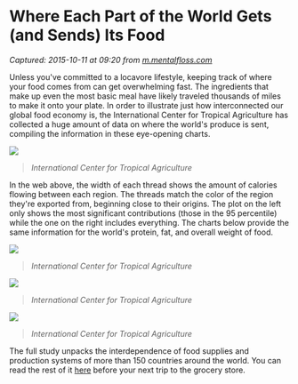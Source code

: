 # Where Each Part of the World Gets (and Sends) Its Food

_Captured: 2015-10-11 at 09:20 from [m.mentalfloss.com](http://m.mentalfloss.com/article.php?id=69438)_

Unless you've committed to a locavore lifestyle, keeping track of where your food comes from can get overwhelming fast. The ingredients that make up even the most basic meal have likely traveled thousands of miles to make it onto your plate. In order to illustrate just how interconnected our global food economy is, the International Center for Tropical Agriculture has collected a huge amount of data on where the world's produce is sent, compiling the information in these eye-opening charts.

![](http://images.mentalfloss.com/sites/default/files/styles/insert_main_wide_image/public/calories.png)

> _International Center for Tropical Agriculture_

In the web above, the width of each thread shows the amount of calories flowing between each region. The threads match the color of the region they're exported from, beginning close to their origins. The plot on the left only shows the most significant contributions (those in the 95 percentile) while the one on the right includes everything. The charts below provide the same information for the world's protein, fat, and overall weight of food.

![](http://images.mentalfloss.com/sites/default/files/styles/insert_main_wide_image/public/protein.png)

> _International Center for Tropical Agriculture_

![](http://images.mentalfloss.com/sites/default/files/styles/insert_main_wide_image/public/fat.png)

> _International Center for Tropical Agriculture_

![](http://images.mentalfloss.com/sites/default/files/styles/insert_main_wide_image/public/weight.png)

> _International Center for Tropical Agriculture_

The full study unpacks the interdependence of food supplies and production systems of more than 150 countries around the world. You can read the rest of it [here](http://www.planttreaty.org/content/research-paper-8) before your next trip to the grocery store.
